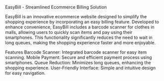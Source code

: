 EasyBill - Streamlined Ecommerce Billing Solution

EasyBill is an innovative ecommerce website designed to simplify the shopping experience by incorporating an easy billing feature. Developed to enhance convenience,
EasyBill includes a barcode scanner for clothes in malls, allowing users to quickly scan items and pay using their smartphones. This functionality significantly reduces
the need to wait in long queues, making the shopping experience faster and more enjoyable.

Features
Barcode Scanner: Integrated barcode scanner for easy item scanning.
Mobile Payment: Secure and efficient payment process using smartphones.
Queue Reduction: Minimizes long queues, enhancing the shopping experience.
User-Friendly Interface: Simple and intuitive design for easy navigation.
